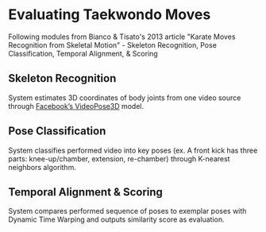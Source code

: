 # Evaluating Taekwondo Moves

Following modules from Bianco & Tisato's 2013 article "Karate Moves Recognition from Skeletal Motion" - Skeleton Recognition, Pose Classification, Temporal Alignment, & Scoring

## Skeleton Recognition

System estimates 3D coordinates of body joints from one video source through [Facebook’s VideoPose3D](https://github.com/facebookresearch/VideoPose3D) model.

## Pose Classification

System classifies performed video into key poses (ex. A front kick has three parts: knee-up/chamber, extension, re-chamber) through K-nearest neighbors algorithm.

## Temporal Alignment &  Scoring

System compares performed sequence of poses to exemplar poses with Dynamic Time Warping and outputs similarity score as evaluation.